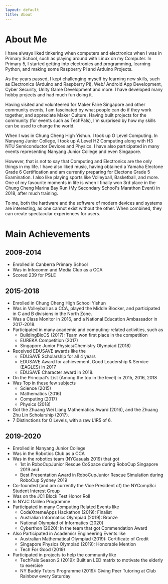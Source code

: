 ```yaml
---
layout: default
title: About
---
```

# About Me
I have always liked tinkering when computers and electronics when I was in Primary School, such as playing around with Linux on my Computer. In Primary 5, I started getting into electronics and programming, learning Python, and making some Raspberry Pi and Arduino Projects. 

As the years passed, I kept challenging myself by learning new skills, such as Electronics (Arduino and Raspberry Pi), Web/ Android App Development, Cyber Security, Unity Game Development and more. I have developed many hobby projects and had much fun doing it. 

Having visited and volunteered for Maker Faire Singapore and other community events, I am fascinated by what people can do if they work together, and appreciate Maker Culture. Having built projects for the community (for events such as TechPals), I'm surprised by how my skills can be used to change the world.

When I was in Chung Cheng High Yishun. I took up O Level Computing. In Nanyang Junior College, I took up A Level H2 Computing along with H3 NTU Semiconductor Devices and Physics. I have also participated in many events representing Nanyang Junior College and even Singapore.

However, that is not to say that Computing and Electronics are the only things in my life. I have also liked music, having obtained a Yamaha Electone Grade 6 Certification and am currently preparing for Electone Grade 5 Examination. I also like playing sports like Volleyball, Basketball, and more. One of my favourite moments in life is when I finally won 3rd place in the Chung Cheng Marina Bay Run (My Secondary School's Marathon Event) in 2018, after much training.

To me, both the hardware and the software of modern devices and systems are interesting, as one cannot exist without the other. When combined, they can create spectacular experiences for users. 

# Main Achievements

## 2009-2014
- Enrolled in Canberra Primary School
- Was in Infocomm and Media Club as a CCA
- Scored 239 for PSLE

## 2015-2018
- Enrolled in Chung Cheng High School Yishun 
- Was in Volleyball as a CCA, played the Middle Blocker, and participated in C and B divisions in the North Zone.
- Was a Class Monitor in 2016, and a National Education Ambassador in 2017-2018.
- Participated in many academic and computing-related activities, such as 
    - BuildingBloCS (2017): Team won first place in the competition
    - EUREKA Competition (2017)
    - Singapore Junior Physics/Chemistry Olympiad (2018)
- Received EDUSAVE awards like the
    - EDUSAVE Scholarship for all 4 years
    - EDUSAVE Award for achievement, Good Leadership & Service (EAGLES) in 2017
    - EDUSAVE Character award in 2018.
- On the Principal's List (Among the top in the level) in 2015, 2016, 2018
- Was Top in these few subjects
    - Science  (2015)
    - Mathematics (2016)
    - Computing (2017)
    - Physics (2018)
- Got the Zhuang Wei Liang Mathematics Award (2016), and the Zhuang Zhu Lin Scholarship (2017).
- 7 Distinctions for O Levels, with a raw L1R5 of 6.

## 2019-2020
- Enrolled in Nanyang Junior College
- Was in the Robotics Club as a CCA
- Was in the robotics team (NYCasuals 2019) that got 
    - 1st in RoboCupJunior Rescue CoSpace during RoboCup Singapore 2019 and
    - Best Presentation Award in RoboCupJunior Rescue Simulation during RoboCup Sydney 2019
- Co-founded (and am currently the Vice President of) the NYCompSci Student Interest Group
- Was on the JC1 Block Test Honor Roll
- In NYJC Galileo Programme
- Participated in many Computing Related Events like
    - CodeXtremeApps Hackathon (2019): Finalist
    - Australian Informatics Olympiad (2019): Bronze
    - National Olympiad of Informatics (2020)
    - Cyberthon (2020): In the team that got Commendation Award
- Also Participated in Academic/ Engineering Events like
    - Australian Mathematical Olympiad (2019): Certificate of Credit
    - Singapore Physics Olympiad (2019): Honorable Mention
    - Tech For Good (2019)
- Participated in projects to help the community like
    - TechPals Season 2 (2019): Built an LED matrix to motivate the elderly to exercise
    - NY Buddy Tutors Programme (2019): Giving Peer Tutoring at Club Rainbow every Saturday
